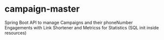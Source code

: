 # campaign-master
Spring Boot API to manage Campaigns and their phoneNumber Engagements with Link Shortener and Metricss for Statistics
(SQL init inside resources)
